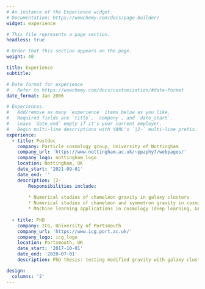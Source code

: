 ```yaml
---
# An instance of the Experience widget.
# Documentation: https://wowchemy.com/docs/page-builder/
widget: experience

# This file represents a page section.
headless: true

# Order that this section appears on the page.
weight: 40

title: Experience
subtitle:

# Date format for experience
#   Refer to https://wowchemy.com/docs/customization/#date-format
date_format: Jan 2006

# Experiences.
#   Add/remove as many `experience` items below as you like.
#   Required fields are `title`, `company`, and `date_start`.
#   Leave `date_end` empty if it's your current employer.
#   Begin multi-line descriptions with YAML's `|2-` multi-line prefix.
experience:
  - title: Postdoc
    company: Particle cosmology group, University of Nottingham
    company_url: 'https://www.nottingham.ac.uk/~ppzphy7/webpages/'
    company_logo: nottingham_logo
    location: Nottingham, UK
    date_start: '2021-09-01'
    date_end: ''
    description: |2-
        Responsibilities include:
        
        * Numerical studies of chameleon gravity in galaxy clusters
        * Numerical studies of chameleon and symmetron gravity in cosmic voids
        * Machine learning applications in cosmology (deep learning, GAN/VAE)
        
  - title: PhD
    company: ICG, University of Portsmouth
    company_url: 'https://www.icg.port.ac.uk/'
    company_logo: icg_logo
    location: Portsmouth, UK
    date_start: '2017-10-01'
    date_end: '2020-07-01'
    description: PhD thesis: testing modified gravity with galaxy clusters.

design:
  columns: '2'
---
```


